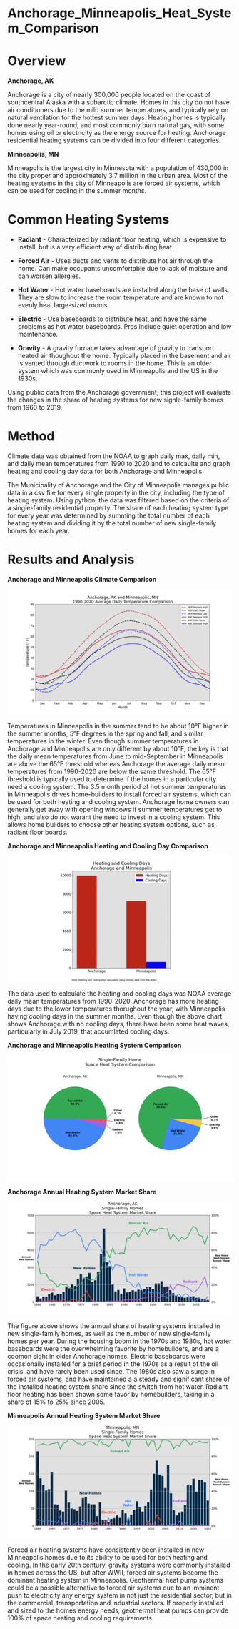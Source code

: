 # Anchorage_Minneapolis_Heat_System_Comparison

# Overview

**Anchorage, AK**

Anchorage is a city of nearly 300,000 people located on the coast of southcentral Alaska with a subarctic climate. Homes in this city do not have air conditioners due to the mild summer temperatures, and typically rely on natural ventilation for the hottest summer days.
Heating homes is typically done nearly year-round, and most commonly burn natural gas, with some homes using oil or electricity as the energy source for heating. Anchorage residential heating systems can be divided into four different categories.

**Minneapolis, MN**

Minneapolis is the largest city in Minnesota with a population of 430,000 in the city proper and approximately 3.7 million in the urban area. Most of the heating systems in the city of Minneapolis are forced air systems, which can be used for cooling in the summer months. 

# Common Heating Systems

* **Radiant** - Characterized by radiant floor heating, which is expensive to install, but is a very efficient way of distributing heat.

* **Forced Air** - Uses ducts and vents to distribute hot air through the home. Can make occupants uncomfortable due to lack of moisture and can worsen allergies.

* **Hot Water** - Hot water baseboards are installed along the base of walls. They are slow to increase the room temperature and are known to not evenly heat large-sized rooms.

* **Electric** - Use baseboards to distribute heat, and have the same problems as hot water baseboards. Pros include quiet operation and low maintenance.

* **Gravity** - A gravity furnace takes advantage of gravity to transport heated air thoughout the home. Typically placed in the basement and air is vented through ductwork to rooms in the home. This is an older system which was commonly used in Minneapolis and the US in the 1930s.

Using public data from the Anchorage government, this project will evaluate the changes in the share of heating systems for new signle-family homes from 1960 to 2019.

# Method

Climate data was obtained from the NOAA to graph daily max, daily min, and daily mean temperatures from 1990 to 2020 and to calcaulte and graph heating and cooling day data for both Anchorage and Minneapolis.

The Municipality of Anchorage and the City of Minneapolis manages public data in a csv file for every single property in the city, including the type of heating system. Using python, the data was filtered based on the criteria of a single-family residential property. The share of each heating system type for every year was determined by summing the total number of each heating system and dividing it by the total number of new single-family homes for each year. 

# Results and Analysis

**Anchorage and Minneapolis Climate Comparison**

![1](Anchorage_Minneapolis_Climate/png/Figure_1.png)

Temperatures in Minneapolis in the summer tend to be about 10°F higher in the summer months, 5°F degrees in the spring and fall, and similar temperatures in the winter. Even though summer temperatures in Anchorage and Minneapolis are only different by about 10°F, the key is that the daily mean temperatures from June to mid-September in Minneapolis are above the 65°F threshold whereas Anchorage the average daily mean temperatures from 1990-2020 are below the same threshold. The 65°F threshold is typically used to determine if the homes in a particular city need a cooling system. The 3.5 month period of hot summer temperatures in Minneapolis drives home-builders to install forced air systems, which can be used for both heating and cooling system. Anchorage home owners can generally get away with opening windows if summer temperatures get to high, and also do not warant the need to invest in a cooling system. This allows home builders to choose other heating system options, such as radiant floor boards.

**Anchorage and Minneapolis Heating and Cooling Day Comparison**

![1](Anchorage_Minneapolis_Heating_Cooling_Days/png/Figure_1_extended.png)

The data used to calculate the heating and cooling days was NOAA average daily mean temperatures from 1990-2020. Anchorage has more heating days due to the lower temperatures thorughout the year, with Minneapolis having cooling days in the summer months. Even though the above chart shows Anchorage with no cooling days, there have been some heat waves, particularly in July 2019, that accumlated cooling days. 

**Anchorage and Minneapolis Heating System Comparison**

![1](Anchorage_Minneapolis_Space_Heat_Comparison/png/Figure_1.png)

**Anchorage Annual Heating System Market Share**

![1](Anchorage_Water_Heat/png/Figure_1.png)

The figure above shows the annual share of heating systems installed in new single-family homes, as well as the number of new single-family homes per year. During the housing boom in the 1970s and 1980s, hot water baseboards were the overwhelming favorite by homebuilders, and are a coomon sight in older Anchorage homes. Electric baseboards were occasionally installed for a brief period in the 1970s as a result of the oil crisis, and have rarely been used since. The 1980s also saw a surge in forced air systems, and have maintained a a steady and significant share of the installed heating system share since the switch from hot water. Radiant floor heating has been shown some favor by homebuilders, taking in a share of 15% to 25% since 2005.

**Minneapolis Annual Heating System Market Share**

![1](Minneapolis_Water_Heat/png/Figure_1.png)

Forced air heating systems have consistently been installed in new Minneapolis homes due to its ability to be used for both heating and cooling. In the early 20th century, gravity systems were commonly installed in homes across the US, but after WWII, forced air systems become the dominant heating system in Minneapolis. Geothermal heat pump systems could be a possible alternative to forced air systems due to an imminent push to electricity any energy system in not just the residential sector, but in the commercial, transportation and industrial sectors. If properly installed and sized to the homes energy needs, geothermal heat pumps can provide 100% of space heating and cooling requirements.
